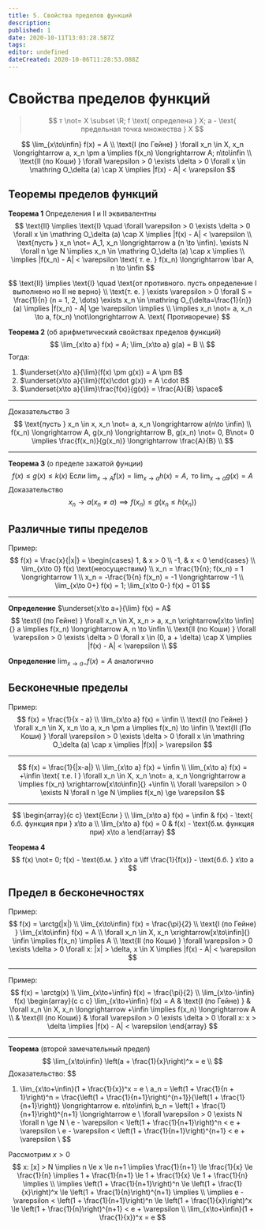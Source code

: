 ```yaml
---
title: 5. Свойства пределов функций
description: 
published: 1
date: 2020-10-11T13:03:28.587Z
tags: 
editor: undefined
dateCreated: 2020-10-06T11:28:53.088Z
---
```


# Свойства пределов функций

> $$
> т \not= X \subset \R; f \text{ определена } X; a - \text{ предельная точка множества } X
> $$

$$
\lim_{x\to\infin} f(x) = A \\
\text{I (по Гейне) } \forall x_n \in X, x_n \longrightarrow a, x_n \pm a \implies f(x_n) \longrightarrow A; n\to\infin \\
\text{II (по Коши) } \forall \varepsilon > 0 \exists \delta > 0 \forall x \in \mathring O_\delta (a) \cap X \implies |f(x) - A| < \varepsilon
$$

## Теоремы пределов функций

**Теорема 1** Определения $\text{I}$ и $\text{II}$ эквивалентны
$$
\text{II} \implies \text{I} \quad \forall \varepsilon > 0 \exists \delta > 0 \forall x \in \mathring O_\delta (a) \cap X \implies |f(x) - A| < \varepsilon \\
\text{пусть } x_n \not= A_1, x_n \longrightarrow a (n \to \infin). \exists N \forall n \ge N \implies x_n \in \mathring O_\delta (a) \cap x \implies \\
\implies |f(x_n) - A| < \varepsilon \text{ т. е. } f(x_n) \longrightarrow \bar A, n \to \infin
$$

$$
\text{II} \implies \text{I} \quad \text{от противного. пусть определение I выполнено но II не верно} \\
\text{т. е. } \exists \varepsilon > 0 \forall S = \frac{1}{n} (n = 1, 2, \dots) \exists x_n \in \mathring O_{\delta=\frac{1}{n}} (a) \implies |f(x_n) - A| \ge \varepsilon \implies \\
\implies x_n \not= a, x_n \to a, f(x_n) \not\longrightarrow A. \text{ Противоречие}
$$

**Теорема 2** (об арифметический свойствах пределов функций)
$$
\lim_{x\to a} f(x) = A; \lim_{x\to a} g(a) = B \\
$$
Тогда: 
1. $\underset{x\to a}{\lim}(f(x) \pm g(x)) = A \pm B$
2. $\underset{x\to a}{\lim}(f(x)\cdot g(x)) = A \cdot B$
3. $\underset{x\to a}{\lim}\frac{f(x)}{g(x)} = \frac{A}{B} \space$

---

Доказательство 3
$$
\text{пусть } x_n \in x, x_n \not= a, x_n \longrightarrow a(n\to \infin) \\
f(x_n) \longrightarrow A, g(x_n) \longrightarrow B, g(x_n) \not= 0, B\not= 0 \implies \frac{f(x_n)}{g(x_n)} \longrightarrow \frac{A}{B} \\
$$

---

**Теорема 3** (о пределе зажатой фунции)
$$
f(x) \le g(x) \le k(x) \text{ Если } \lim_{x\to A}f(x) = \lim_{x\to a} h(x) = A, \text{ то } \lim_{x\to a} g(x) = A
$$
Доказательство
$$
x_n \longrightarrow a (x_n \not= a) \implies f(x_n) \le g(x_n \le h(x_n))
$$

## Различные типы пределов
Пример: 
$$
f(x) = \frac{x}{|x|} = \begin{cases}
1, & x > 0 \\
-1, & x < 0
\end{cases} \\
\lim_{x\to 0} f(x) \text{неосуществим} \\
x_n = \frac{1}{n}; f(x_n) = 1 \longrightarrow 1 \\
x_n = -\frac{1}{n} f(x_n) = -1 \longrightarrow -1 \\
\lim_{x\to 0+} f(x) = 1; \lim_{x\to 0-} f(x) = 01
$$

---

**Определение** $\underset{x\to a+}{\lim} f(x) = A$
$$
\text{I (по Гейне) } \forall x_n \in X, x_n > a, x_n \xrightarrow[x\to \infin]{} a \implies f(x_n) \longrightarrow A, n \to \infin \\
\text{II (по Коши) } \forall \varepsilon > 0 \exists \delta > 0 \forall x \in (0, a + \delta) \cap X \implies |f(x) - A| < \varepsilon \\
$$

**Определение** $\lim_{x\to a-} f(x) = A$ аналогично

## Бесконечные пределы
Пример: 
$$
f(x) = \frac{1}{x - a} \\
\lim_{x\to a} f(x) = \infin \\
\text{I (по Гейне) } \forall x_n \in X, x_n \to a, x_n \pm a \implies f(x_n) \to \infin \\
\text{II (По Коши) } \forall \varepsilon > 0 \exists \delta > 0 \forall x \in \mathring O_\delta (a) \cap x \implies |f(x)| > \varepsilon
$$

---

$$
f(x) = \frac{1}{|x-a|} \\
\lim_{x\to a} f(x) = \infin \\
\lim_{x\to a} f(x) = +\infin \text{ т.е. I } \forall x_n \in X, x_n \not= a, x_n \longrightarrow a \implies f(x_n) \xrightarrow[x\to\infin]{} +\infin \\
\forall \varepsilon > 0 \exists N \forall n \ge N \implies f(x_n) \ge \varepsilon
$$

---

$$
\begin{array}{c c}
\text{Если } \\
\lim_{x\to a} f(x) = \infin & f(x) - \text{ б.б. функция при } x\to a \\
\lim_{x\to a} f(x) = 0 & f(x) - \text{б.м. функция при} x\to a
\end{array}
$$

**Теорема 4**
$$
f(x) \not= 0; f(x) - \text{б.м. } x\to a \iff \frac{1}{f(x)} - \text{б.б. } x\to a
$$

## Предел в бесконечностях
Пример:
$$
f(x) = \arctg(|x|) \\
\lim_{x\to\infin} f(x) = \frac{\pi}{2} \\
\text{I (по Гейне) } \lim_{x\to\infin} f(x) = A \\
\forall x_n \in X, x_n \xrightarrow[x\to\infin]{} \infin \implies f(x_n) \implies A \\
\text{II (по Коши) } \forall \varepsilon > 0 \exists \delta > 0 \forall x: |x| > \delta, x \in X \implies |f(x) - A| < \varepsilon
$$

---

Пример:
$$
f(x) = \arctg(x) \\
\lim_{x\to+\infin} f(x) = \frac{\pi}{2} \\
\lim_{x\to-\infin} f(x)
\begin{array}{c c c}
\lim_{x\to+\infin} f(x) =  A & \text{I (по Гейне) } & \forall x_n \in X, x_n \longrightarrow +\infin \implies f(x_n) \longrightarrow A \\
& \text{II (по Коши)} & \forall \varepsilon > 0 \exists \delta > 0 \forall x: x > \delta \implies |f(x) - A| < \varepsilon
\end{array}
$$

---

**Теорема** (второй замечательный предел)
$$
\lim_{x\to\infin} \left(a + \frac{1}{x}\right)^x = e \\
$$
Доказательство:
$$
1) \lim_{x\to+\infin}(1 + \frac{1}{x})^x = e \\
a_n = \left(1 + \frac{1}{n + 1}\right)^n = \frac{\left(1 + \frac{1}{n+1}\right)^{n+1}}{\left(1 + \frac{1}{n+1}\right)} \longrightarrow e. n\to\infin\\
b_n = \left(1 + \frac{1}{n+1}\right)^{n+1} \longrightarrow e \\
\forall \varepsilon > 0 \exists N \forall n \ge N \\
e - \varepsilon < \left(1 + \frac{1}{n+1}\right)^n < e + \varepsilon \\
e - \varepsilon < \left(1 + \frac{1}{n+1}\right)^{n+1} < e + \varepsilon \\
$$

Рассмотрим $x > 0$
$$
x: [x] > N \implies n \le x \le n+1 \implies \frac{1}{n+1} \le \frac{1}{x} \le \frac{1}{n} \implies 1 + \frac{1}{n+1} \le 1 + \frac{1}{x} \le 1 + \frac{1}{n} \implies \\
\implies \left(1 + \frac{1}{n+1}\right)^n \le \left(1 + \frac{1}{x}\right)^x \le \left(1 + \frac{1}{n}\right)^{n+1} \implies \\
\implies e - \varepsilon < \left(1 + \frac{1}{n+1}\right)^n \le \left(1 + \frac{1}{x}\right)^x \le \left(1 + \frac{1}{n}\right)^{n+1} < e + \varepsilon \\
\lim_{x\to+\infin}(1 + \frac{1}{x})^x = e
$$
